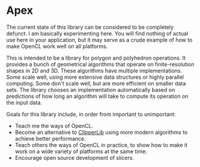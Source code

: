 
[license]: # (Library for performing massively parallel computations on polygons.)
[license]: # (Copyright C 2018 Ghostkeeper)
[license]: # (This library is free software: you can redistribute it and/or modify it under the terms of the GNU Affero General Public License as published by the Free Software Foundation, either version 3 of the License, or, at your option, any later version.)
[license]: # (This library is distributed in the hope that it will be useful, but WITHOUT ANY WARRANTY; without even the implied warranty of MERCHANTABILITY or FITNESS FOR A PARTICULAR PURPOSE. See the GNU Affero General Public License for details.)
[license]: # (You should have received a copy of the GNU Affero General Public License along with this library. If not, see <https://gnu.org/licenses/>.)

Apex
====
The current state of this library can be considered to be completely defunct. I am basically experimenting here. You will find nothing of actual use here in your application, but it may serve as a crude example of how to make OpenCL work well on all platforms.

This is intended to be a library for polygon and polyhedron operations. It provides a bunch of geometrical algorithms that operate on finite-resolution shapes in 2D and 3D. These algorithms have multiple implementations. Some scale well, using more extensive data structures or highly parallel computing. Some don't scale well, but are more efficient on smaller data sets. The library chooses an implementation automatically based on predictions of how long an algorithm will take to compute its operation on the input data.

Goals for this library include, in order from important to unimportant:
- Teach me the ways of OpenCL.
- Become an alternative to [ClipperLib](http://www.angusj.com/delphi/clipper/documentation/Docs/Units/ClipperLib/_Body.htm) using more modern algorithms to achieve better performance.
- Teach others the ways of OpenCL in practice, to show how to make it work on a wide variety of platforms at the same time.
- Encourage open source development of slicers.